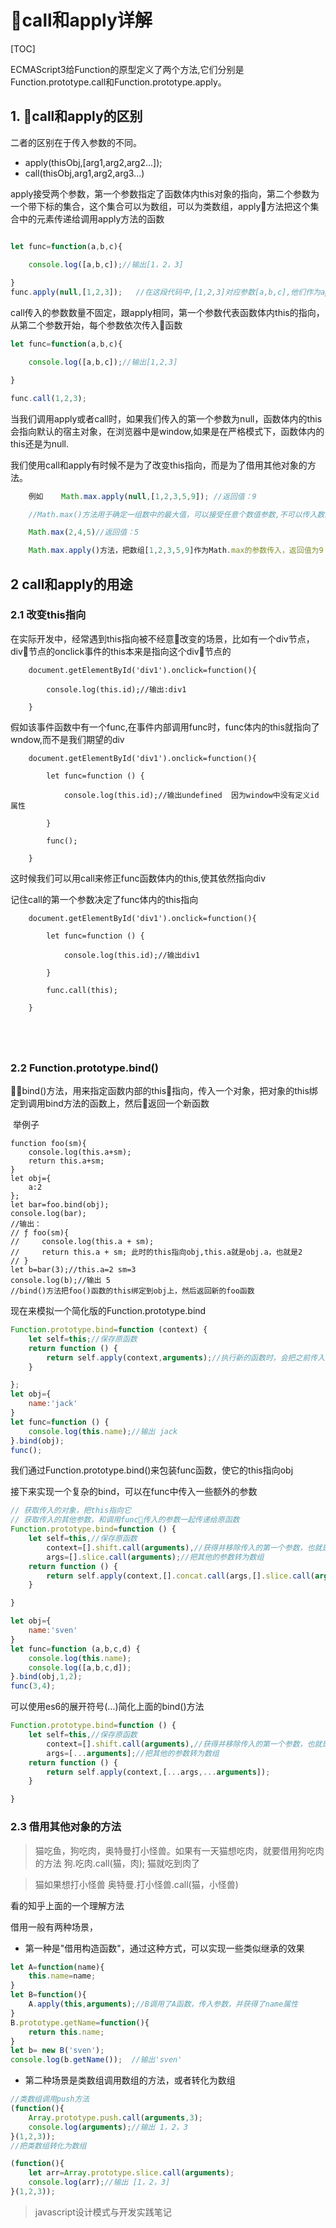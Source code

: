 

# call和apply详解

[TOC]

ECMAScript3给Function的原型定义了两个方法,它们分别是Function.prototype.call和Function.prototype.apply。

## 1. call和apply的区别



二者的区别在于传入参数的不同。

* apply(thisObj,[arg1,arg2,arg2...]);
* call(thisObj,arg1,arg2,arg3...)



apply接受两个参数，第一个参数指定了函数体内this对象的指向，第二个参数为一个带下标的集合，这个集合可以为数组，可以为类数组，apply方法把这个集合中的元素传递给调用apply方法的函数

```js

let func=function(a,b,c){

 	console.log([a,b,c]);//输出[1，2，3]
 	
}
func.apply(null,[1,2,3]);   //在这段代码中,[1,2,3]对应参数[a,b,c],他们作为apply方法的第二个参数传入func函数中    
```




call传入的参数数量不固定，跟apply相同，第一个参数代表函数体内this的指向，从第二个参数开始，每个参数依次传入函数

```js
let func=function(a,b,c){

	console.log([a,b,c]);//输出[1,2,3]

}

func.call(1,2,3);

```



当我们调用apply或者call时，如果我们传入的第一个参数为null，函数体内的this会指向默认的宿主对象，在浏览器中是window,如果是在严格模式下，函数体内的this还是为null.

我们使用call和apply有时候不是为了改变this指向，而是为了借用其他对象的方法。

```js
    例如    Math.max.apply(null,[1,2,3,5,9]); //返回值：9

    //Math.max()方法用于确定一组数中的最大值，可以接受任意个数值参数,不可以传入数组作为参数

    Math.max(2,4,5)//返回值：5

    Math.max.apply()方法，把数组[1,2,3,5,9]作为Math.max的参数传入，返回值为9

```



## 2 call和apply的用途



### 2.1 改变this指向



​    在实际开发中，经常遇到this指向被不经意改变的场景，比如有一个div节点，div节点的onclick事件的this本来是指向这个div节点的

```Js
	document.getElementById('div1').onclick=function(){

        console.log(this.id);//输出:div1

    }
```


假如该事件函数中有一个func,在事件内部调用func时，func体内的this就指向了wndow,而不是我们期望的div

```Js
    document.getElementById('div1').onclick=function(){

        let func=function () {

            console.log(this.id);//输出undefined  因为window中没有定义id属性

        }

        func();

    }
```
这时候我们可以用call来修正func函数体内的this,使其依然指向div

记住call的第一个参数决定了func体内的this指向

```Js
    document.getElementById('div1').onclick=function(){

        let func=function () {

            console.log(this.id);//输出div1

        }

        func.call(this);

    }



	
```



### 2.2 Function.prototype.bind()



bind()方法，用来指定函数内部的this指向，传入一个对象，把对象的this绑定到调用bind方法的函数上，然后返回一个新函数

​    举例子

```Js
function foo(sm){
    console.log(this.a+sm);
    return this.a+sm;
}
let obj={
    a:2
};
let bar=foo.bind(obj);
console.log(bar);
//输出：
// ƒ foo(sm){
//     console.log(this.a + sm);
//     return this.a + sm; 此时的this指向obj,this.a就是obj.a，也就是2
// }
let b=bar(3);//this.a=2 sm=3
console.log(b);//输出 5
//bind()方法把foo()函数的this绑定到obj上，然后返回新的foo函数
```

现在来模拟一个简化版的Function.prototype.bind

```js
Function.prototype.bind=function (context) {
    let self=this;//保存原函数
    return function () {
        return self.apply(context,arguments);//执行新的函数时，会把之前传入的context当做新函数体内的this
    }

};
let obj={
    name:'jack'
}
let func=function () {
    console.log(this.name);//输出 jack
}.bind(obj);
func();
```

我们通过Function.prototype.bind()来包装func函数，使它的this指向obj

接下来实现一个复杂的bind，可以在func中传入一些额外的参数

```js
// 获取传入的对象，把this指向它
// 获取传入的其他参数，和调用func传入的参数一起传递给原函数
Function.prototype.bind=function () {
    let self=this,//保存原函数
        context=[].shift.call(arguments),//获得并移除传入的第一个参数，也就是this的指向
        args=[].slice.call(arguments);//把其他的参数转为数组
    return function () {
        return self.apply(context,[].concat.call(args,[].slice.call(arguments)));
    }

}

let obj={
    name:'sven'
}
let func=function (a,b,c,d) {
    console.log(this.name);
    console.log([a,b,c,d]);
}.bind(obj,1,2);
func(3,4);

```

可以使用es6的展开符号(...)简化上面的bind()方法

```js
Function.prototype.bind=function () {
    let self=this,//保存原函数
        context=[].shift.call(arguments),//获得并移除传入的第一个参数，也就是this的指向
        args=[...arguments];//把其他的参数转为数组
    return function () {
        return self.apply(context,[...args,...arguments]);
    }

}
```



   ### 2.3 借用其他对象的方法

> 猫吃鱼，狗吃肉，奥特曼打小怪兽。如果有一天猫想吃肉，就要借用狗吃肉的方法 狗.吃肉.call(猫，肉); 猫就吃到肉了

> 猫如果想打小怪兽   奥特曼.打小怪兽.call(猫，小怪兽)              

看的知乎上面的一个理解方法

借用一般有两种场景，

* 第一种是"借用构造函数"，通过这种方式，可以实现一些类似继承的效果

```js
let A=function(name){
    this.name=name;
}
let B=function(){
    A.apply(this,arguments);//B调用了A函数，传入参数，并获得了name属性
}
B.prototype.getName=function(){
    return this.name;
}
let b= new B('sven');
console.log(b.getName());  //输出'sven'
```

* 第二种场景是类数组调用数组的方法，或者转化为数组

```js
//类数组调用push方法
(function(){
    Array.prototype.push.call(arguments,3);
    console.log(arguments);//输出 1，2，3
}(1,2,3));
//把类数组转化为数组

(function(){
    let arr=Array.prototype.slice.call(arguments);
    console.log(arr);//输出 [1，2，3]
}(1,2,3));
```



> javascript设计模式与开发实践笔记


